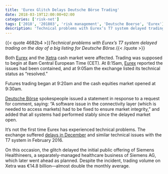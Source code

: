 ```yaml
---
title: 'Eurex Glitch Delays Deutsche Börse Trading'
date: 2018-03-19T12:00:00+02:00
categories: ['risk-net']
tags: ['2018', '201803', 'risk management', 'Deutsche Boerse', 'Eurex']
description: 'Technical problems with Eurex’s T7 system delayed trading on the day of a big listing for Deutsche Börse.'
---
```


{{< quote 4682b4 >}}_Technical problems with Eurex’s T7 system delayed trading on the day of a big listing for Deutsche Börse._{{< /quote >}}

Both [Eurex](http://www.waterstechnology.com/organisations/eurex-exchange) and the [Xetra](http://www.waterstechnology.com/organisations/xetra) cash market were affected. Trading was supposed to begin at 8am Central European Time (CET). At 8:15am, [Eurex](http://www.waterstechnology.com/organisations/eurex-exchange) reported the issues had been contained, and at 9:05am the exchange listed its technical status as “resolved.”

Futures trading began at 9:20am and the cash equities market opened at 9:30am.

[Deutsche Börse](http://www.waterstechnology.com/organisations/deutsche-borse) spokespeople issued a statement in response to a request for comment, saying: “A software issue in the connectivity layer (which is needed to access markets) had to be fixed to ensure market integrity,” and added that all systems had performed stably since the delayed market open.

It’s not the first time Eurex has experienced technical problems. The exchange suffered [delays in December](https://twitter.com/EurexGroup/status/940852692699828225) and similar technical issues with the T7 system in February 2016.

On this occasion, the glitch delayed the initial public offering of Siemens Healthineers, a separately-managed healthcare business of Siemens AG, which later went ahead as planned. Despite the incident, trading volume on Xetra was €14.8 billion—almost double the monthly average.

